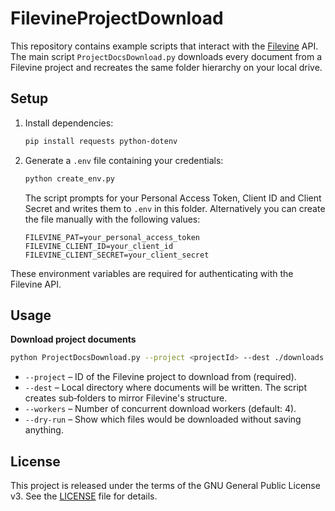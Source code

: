 # FilevineProjectDownload

This repository contains example scripts that interact with the [Filevine](https://www.filevine.com/) API. The main script `ProjectDocsDownload.py` downloads every document from a Filevine project and recreates the same folder hierarchy on your local drive.

## Setup

1. Install dependencies:
   ```bash
   pip install requests python-dotenv
   ```
2. Generate a `.env` file containing your credentials:
   ```bash
   python create_env.py
   ```
   The script prompts for your Personal Access Token, Client ID and Client Secret
   and writes them to `.env` in this folder. Alternatively you can create the file
   manually with the following values:
   ```
   FILEVINE_PAT=your_personal_access_token
   FILEVINE_CLIENT_ID=your_client_id
   FILEVINE_CLIENT_SECRET=your_client_secret
   ```

These environment variables are required for authenticating with the Filevine API.

## Usage

**Download project documents**
```bash
python ProjectDocsDownload.py --project <projectId> --dest ./downloads --workers 4
```
- `--project`  – ID of the Filevine project to download from (required).
- `--dest`     – Local directory where documents will be written. The script creates sub‑folders to mirror Filevine's structure.
- `--workers`  – Number of concurrent download workers (default: 4).
- `--dry-run`  – Show which files would be downloaded without saving anything.


## License

This project is released under the terms of the GNU General Public License v3. See the [LICENSE](LICENSE) file for details.
